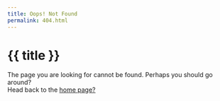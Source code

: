 ```yaml
---
title: Oops! Not Found
permalink: 404.html
---
```

<!doctype html>
<html lang="en">
  <head>
    <meta charset="utf-8">
    <meta name="viewport" content="width=device-width, initial-scale=1.0">
    <title>{{ title }}</title>
  </head>
  <body>
    <h1>{{ title }}</h1>
    <p>The page you are looking for cannot be found. Perhaps you should go around? <br> Head back to the <a href="{{ "/" | url }}">home page?</a></p>
  </body>
</html>